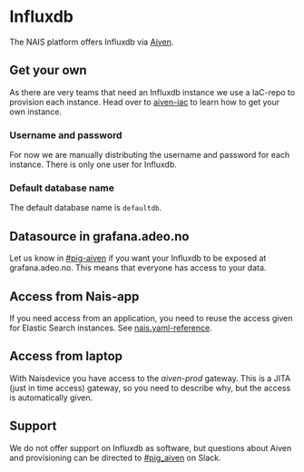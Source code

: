# Influxdb

The NAIS platform offers Influxdb via [Aiven](https://aiven.io/).

## Get your own
As there are very teams that need an Influxdb instance we use a IaC-repo to provision each instance.
Head over to [aiven-iac](https://github.com/navikt/aiven-iac#influxdb) to learn how to get your own instance.

### Username and password
For now we are manually distributing the username and password for each instance.
There is only one user for Influxdb.

### Default database name
The default database name is `defaultdb`.

## Datasource in grafana.adeo.no
Let us know in [#pig-aiven](https://nav-it.slack.com/archives/C018L1JATBQ) if you want your Influxdb to be exposed at grafana.adeo.no.
This means that everyone has access to your data.

## Access from Nais-app
If you need access from an application, you need to reuse the access given for Elastic Search instances.
See [nais.yaml-reference](../nais-application/nais.yaml/reference.md#specelasticinstance).

## Access from laptop
With Naisdevice you have access to the _aiven-prod_ gateway.
This is a JITA (just in time access) gateway, so you need to describe why, but the access is automatically given.

## Support
We do not offer support on Influxdb as software, but questions about Aiven and provisioning can be directed to [#pig_aiven](https://nav-it.slack.com/archives/C018L1JATBQ) on Slack.
